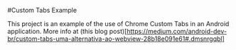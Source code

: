 #Custom Tabs Example

This project is an example of the use of Chrome Custom Tabs in an Android application. More info at (this blog post)[https://medium.com/android-dev-br/custom-tabs-uma-alternativa-ao-webview-28b18e091e61#.dmsnrgqbl]